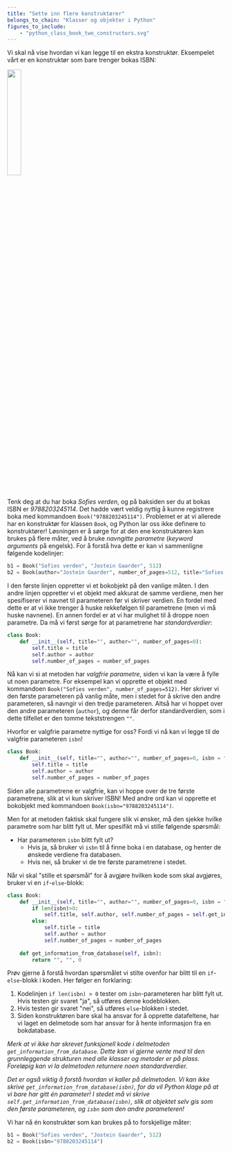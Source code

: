 ```yaml
---
title: "Sette inn flere konstruktører"
belongs_to_chain: "Klasser og objekter i Python"
figures_to_include:
	- "python_class_book_two_constructors.svg"
---
```


Vi skal nå vise hvordan vi kan legge til en ekstra konstruktør. Eksempelet vårt er en konstruktør som bare trenger bokas ISBN:

<img src="/media/markdowncontent/assosiated_files/python_class_book_two_constructors.svg" width="25%">

Tenk deg at du har boka *Sofies verden*, og på baksiden ser du at bokas ISBN er *9788203245114*. Det hadde vært veldig nyttig å kunne registrere boka med kommandoen `Book("9788203245114")`. Problemet er at vi allerede har en konstruktør for klassen `Book`, og Python lar oss ikke definere to konstruktører! Løsningen er å sørge for at den ene konstruktøren kan brukes på flere måter, ved å bruke *navngitte parametre* (*keyword arguments* på engelsk). For å forstå hva dette er kan vi sammenligne følgende kodelinjer:


```python
b1 = Book("Sofies verden", "Jostein Gaarder", 512)
b2 = Book(author="Jostein Gaarder", number_of_pages=512, title="Sofies verden")
```

I den første linjen oppretter vi et bokobjekt på den vanlige måten. I den andre linjen oppretter vi et objekt med akkurat de samme verdiene, men her spesifiserer vi navnet til parameteren før vi skriver verdien. En fordel med dette er at vi ikke trenger å huske rekkefølgen til parametrene (men vi må huske navnene). En annen fordel er at vi har mulighet til å droppe noen parametre. Da må vi først sørge for at parametrene har *standardverdier*:


```python
class Book:
    def __init__(self, title="", author="", number_of_pages=0):
        self.title = title
        self.author = author
        self.number_of_pages = number_of_pages
```

Nå kan vi si at metoden har *valgfrie parametre*, siden vi kan la være å fylle ut noen parametre. For eksempel kan vi opprette et objekt med kommandoen `Book("Sofies verden", number_of_pages=512)`. Her skriver vi den første parameteren på vanlig måte, men i stedet for å skrive den andre parameteren, så navngir vi den tredje parameteren. Altså har vi hoppet over den andre parameteren (`author`), og denne får derfor standardverdien, som i dette tilfellet er den tomme tekststrengen `""`.

Hvorfor er valgfrie parametre nyttige for oss? Fordi vi nå kan vi legge til de valgfrie parameteren `isbn`!


```python
class Book:
    def __init__(self, title="", author="", number_of_pages=0, isbn = ""):
        self.title = title
        self.author = author
        self.number_of_pages = number_of_pages
```

Siden alle parametrene er valgfrie, kan vi hoppe over de tre første parametrene, slik at vi kun skriver ISBN! Med andre ord kan vi opprette et bokobjekt med kommandoen `Book(isbn="9788203245114")`. 

Men for at metoden faktisk skal fungere slik vi ønsker, må den sjekke hvilke parametre som har blitt fylt ut. Mer spesifikt må vi stille følgende spørsmål:

- Har parameteren `isbn` blitt fylt ut? 
    * Hvis ja, så bruker vi `isbn` til å finne boka i en database, og henter de ønskede verdiene fra databasen.
    + Hvis nei, så bruker vi de tre første parametrene i stedet.

Når vi skal "stille et spørsmål" for å avgjøre hvilken kode som skal avgjøres, bruker vi en `if`-`else`-blokk:


```python
class Book:
    def __init__(self, title="", author="", number_of_pages=0, isbn = ""):
        if len(isbn)>0: 
            self.title, self.author, self.number_of_pages = self.get_information_from_database(isbn)
        else:
            self.title = title
            self.author = author
            self.number_of_pages = number_of_pages
            
    def get_information_from_database(self, isbn):
        return "", "", 0
```

Prøv gjerne å forstå hvordan spørsmålet vi stilte ovenfor har blitt til en `if`-`else`-blokk i koden. Her følger en forklaring: 

1. Kodelinjen `if len(isbn) > 0` tester om `isbn`-parameteren har blitt fylt ut. Hvis testen gir svaret "ja", så utføres denne kodeblokken. 
2. Hvis testen gir svaret "nei", så utføres `else`-blokken i stedet. 
3. Siden konstruktøren bare skal ha ansvar for å opprette datafeltene, har vi  laget en delmetode som har ansvar for å hente informasjon fra en bokdatabase. 

*Merk at vi ikke har skrevet funksjonell kode i delmetoden `get_information_from_database`. Dette kan vi gjerne vente med til den grunnleggende strukturen med alle klasser og metoder er på plass. Foreløpig kan vi la delmetoden returnere noen standardverdier.*

*Det er også viktig å forstå hvordan vi kaller på delmetoden. Vi kan ikke skrive `get_information_from_database(isbn)`, for da vil Python klage på at vi bare har gitt én parameter! I stedet må vi skrive `self.get_information_from_database(isbn)`, slik at objektet selv gis som den første parameteren, og `isbn` som den andre parameteren!*

Vi har nå én konstruktør som kan brukes på to forskjellige måter:


```python
b1 = Book("Sofies verden", "Jostein Gaarder", 512)
b2 = Book(isbn="9788203245114")
```

